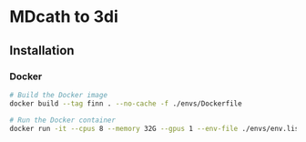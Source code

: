 # MDcath to 3di

## Installation

### Docker

```sh
# Build the Docker image
docker build --tag finn . --no-cache -f ./envs/Dockerfile

# Run the Docker container
docker run -it --cpus 8 --memory 32G --gpus 1 --env-file ./envs/env.list --rm finn
```
